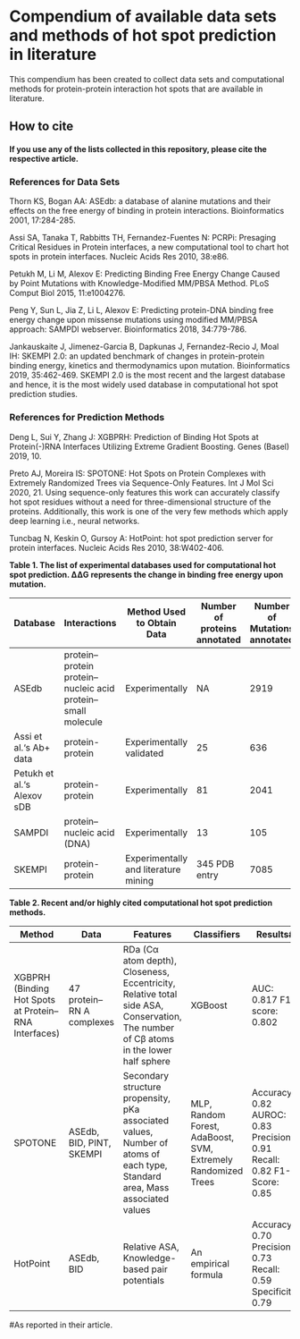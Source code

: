 # Compendium of available data sets and methods of hot spot prediction in literature

This compendium has been created to collect data sets and computational methods for protein-protein interaction hot spots that are available in literature.

## How to cite
#### If you use any of the lists collected in this repository, please cite the respective article.

### References for Data Sets

Thorn KS, Bogan AA: ASEdb: a database of alanine mutations and their effects on the free energy of binding in protein interactions. Bioinformatics 2001, 17:284-285.

Assi SA, Tanaka T, Rabbitts TH, Fernandez-Fuentes N: PCRPi: Presaging Critical Residues in Protein interfaces, a new computational tool to chart hot spots in protein interfaces. Nucleic Acids Res 2010, 38:e86.

Petukh M, Li M, Alexov E: Predicting Binding Free Energy Change Caused by Point Mutations with Knowledge-Modified MM/PBSA Method. PLoS Comput Biol 2015, 11:e1004276.

Peng Y, Sun L, Jia Z, Li L, Alexov E: Predicting protein-DNA binding free energy change upon missense mutations using modified MM/PBSA approach: SAMPDI webserver. Bioinformatics 2018, 34:779-786.

Jankauskaite J, Jimenez-Garcia B, Dapkunas J, Fernandez-Recio J, Moal IH: SKEMPI 2.0: an updated benchmark of changes in protein-protein binding energy, kinetics and thermodynamics upon mutation. Bioinformatics 2019, 35:462-469. SKEMPI 2.0 is the most recent and the largest database and hence, it is the most widely used database in computational hot spot prediction studies.

### References for Prediction Methods

Deng L, Sui Y, Zhang J: XGBPRH: Prediction of Binding Hot Spots at Protein(-)RNA Interfaces Utilizing Extreme Gradient Boosting. Genes (Basel) 2019, 10.

Preto AJ, Moreira IS: SPOTONE: Hot Spots on Protein Complexes with Extremely Randomized Trees via Sequence-Only Features. Int J Mol Sci 2020, 21. Using sequence-only features this work can accurately classify hot spot residues without a need for three-dimensional structure of the proteins. Additionally, this work is one of the very few methods which apply deep learning i.e., neural networks.

Tuncbag N, Keskin O, Gursoy A: HotPoint: hot spot prediction server for protein interfaces. Nucleic Acids Res 2010, 38:W402-406.

**Table 1. The list of experimental databases used for computational hot spot prediction. ΔΔG represents the change in binding free energy upon mutation.**

| Database                   | Interactions                                                | Method  Used to  Obtain Data         | Number of proteins annotated | Number of Mutations annotated | ΔΔG | Year |
|----------------------------|-------------------------------------------------------------|--------------------------------------|-------------------------------|-------------------------------|-----|------|
| ASEdb                      | protein–protein protein–nucleic acid protein–small molecule | Experimentally                       | NA                            | 2919                          | +   | 2001 |
| Assi et al.‘s Ab+ data     | protein-protein                                             | Experimentally  validated            | 25                            | 636                           | -   | 2009 |
| Petukh et al.‘s Alexov sDB | protein-protein                                             | Experimentally                       | 81                            | 2041                          | +   | 2015 |
| SAMPDI                     | protein–nucleic acid (DNA)                                  | Experimentally                       | 13                            | 105                           | +   | 2018 |
| SKEMPI                     | protein-protein                                             | Experimentally and literature mining | 345 PDB entry                 | 7085                          | +   | 2019 |

**Table 2. Recent and/or highly cited computational hot spot prediction methods.**

| Method                                               | Data                      | Features                                                                                                                             | Classifiers                                                   | Results#                                                               |
|------------------------------------------------------|---------------------------|--------------------------------------------------------------------------------------------------------------------------------------|---------------------------------------------------------------|------------------------------------------------------------------------|
| XGBPRH (Binding Hot Spots at Protein–RNA Interfaces) | 47 protein–RN A complexes | RDa (Cα atom depth), Closeness, Eccentricity, Relative total side ASA, Conservation, The number of Cβ atoms in the lower half sphere | XGBoost                                                       | AUC: 0.817 F1-score: 0.802                                             |
| SPOTONE                                              | ASEdb, BID, PINT, SKEMPI  | Secondary structure propensity, pKa associated values, Number of atoms of each type, Standard area, Mass associated values           | MLP, Random Forest, AdaBoost, SVM, Extremely Randomized Trees | Accuracy: 0.82 AUROC: 0.83 Precision: 0.91 Recall: 0.82 F1-Score: 0.85 |
| HotPoint                                             | ASEdb, BID                | Relative ASA, Knowledge-based pair potentials                                                                                        | An empirical formula                                          | Accuracy: 0.70 Precision: 0.73 Recall: 0.59 Specificity: 0.79          |

#As reported in their article.

